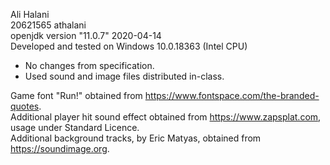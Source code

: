 Ali Halani <br>
20621565 athalani <br>
openjdk version "11.0.7" 2020-04-14 <br>
Developed and tested on Windows 10.0.18363 (Intel CPU)

- No changes from specification.
- Used sound and image files distributed in-class. <br>

Game font "Run!" obtained from https://www.fontspace.com/the-branded-quotes. <br> 
Additional player hit sound effect obtained from https://www.zapsplat.com, usage under Standard Licence. <br>
Additional background tracks, by Eric Matyas, obtained from https://soundimage.org.

